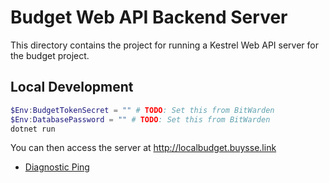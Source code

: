 # Budget Web API Backend Server

This directory contains the project for running a Kestrel Web API server for
the budget project.

## Local Development

```PowerShell
$Env:BudgetTokenSecret = "" # TODO: Set this from BitWarden
$Env:DatabasePassword = "" # TODO: Set this from BitWarden
dotnet run
```

You can then access the server at http://localbudget.buysse.link
* [Diagnostic Ping](http://localbudget.buysse.link/api/diagnostics/ping)
